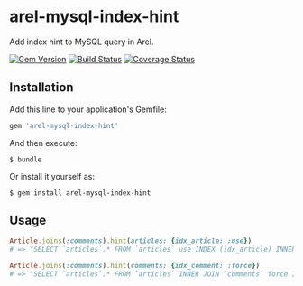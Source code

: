 # arel-mysql-index-hint

Add index hint to MySQL query in Arel.

[![Gem Version](https://badge.fury.io/rb/arel-mysql-index-hint.svg)](http://badge.fury.io/rb/arel-mysql-index-hint)
[![Build Status](https://travis-ci.org/winebarrel/arel-mysql-index-hint.svg?branch=master)](https://travis-ci.org/winebarrel/arel-mysql-index-hint)
[![Coverage Status](https://img.shields.io/coveralls/winebarrel/arel-mysql-index-hint.svg)](https://coveralls.io/r/winebarrel/arel-mysql-index-hint?branch=master)

## Installation

Add this line to your application's Gemfile:

```ruby
gem 'arel-mysql-index-hint'
```

And then execute:

    $ bundle

Or install it yourself as:

    $ gem install arel-mysql-index-hint

## Usage

```ruby
Article.joins(:comments).hint(articles: {idx_article: :use})
# => "SELECT `articles`.* FROM `articles` use INDEX (idx_article) INNER JOIN `comments` ON `comments`

Article.joins(:comments).hint(comments: {idx_comment: :force})
# => "SELECT `articles`.* FROM `articles` INNER JOIN `comments` force INDEX (idx_comment) ON `comments"
```
